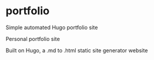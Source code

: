 # portfolio
Simple automated Hugo portfolio site

Personal portfolio site

Built on Hugo, a .md to .html static site generator website
